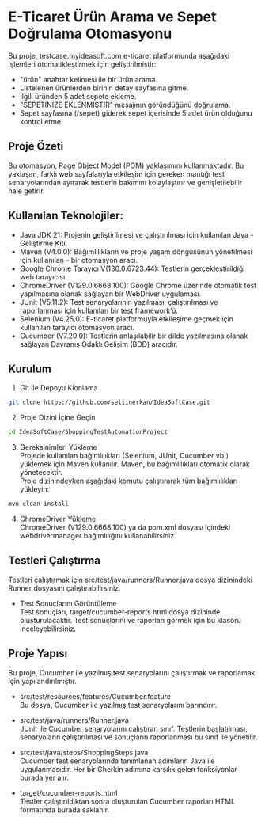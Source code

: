 # E-Ticaret Ürün Arama ve Sepet Doğrulama Otomasyonu

Bu proje, testcase.myideasoft.com e-ticaret platformunda aşağıdaki işlemleri otomatikleştirmek için geliştirilmiştir:

- "ürün" anahtar kelimesi ile bir ürün arama.  
- Listelenen ürünlerden birinin detay sayfasına gitme.  
- İlgili üründen 5 adet sepete ekleme.  
- "SEPETİNİZE EKLENMİŞTİR" mesajının göründüğünü doğrulama.  
- Sepet sayfasına (/sepet) giderek sepet içerisinde 5 adet ürün olduğunu kontrol etme.

## Proje Özeti
Bu otomasyon, Page Object Model (POM) yaklaşımını kullanmaktadır. Bu yaklaşım, farklı web sayfalarıyla etkileşim için gereken mantığı test senaryolarından ayırarak testlerin bakımını kolaylaştırır ve genişletilebilir hale getirir.

## Kullanılan Teknolojiler:
- Java JDK 21: Projenin geliştirilmesi ve çalıştırılması için kullanılan Java - Geliştirme Kiti.  
- Maven (V4.0.0): Bağımlılıkların ve proje yaşam döngüsünün yönetilmesi için kullanılan - bir otomasyon aracı.  
- Google Chrome Tarayıcı V(130.0.6723.44): Testlerin gerçekleştirildiği web tarayıcısı.
- ChromeDriver (V129.0.6668.100): Google Chrome üzerinde otomatik test yapılmasına olanak sağlayan bir WebDriver uygulaması.  
- JUnit (V5.11.2): Test senaryolarının yazılması, çalıştırılması ve raporlanması için kullanılan bir test framework’ü.  
- Selenium (V4.25.0): E-ticaret platformuyla etkileşime geçmek için kullanılan tarayıcı  otomasyon aracı.  
- Cucumber (V7.20.0): Testlerin anlaşılabilir bir dilde yazılmasına olanak sağlayan   Davranış Odaklı Gelişim (BDD) aracıdır.

## Kurulum
1. Git ile Depoyu Klonlama  
```bash
git clone https://github.com/seliinerkan/IdeaSoftCase.git 
```  
  

2. Proje Dizini İçine Geçin  
```bash
cd IdeaSoftCase/ShoppingTestAutomationProject 
```
 
3. Gereksinimleri Yükleme  
Projede kullanılan bağımlılıkları (Selenium, JUnit, Cucumber vb.) yüklemek için Maven kullanılır. Maven, bu bağımlılıkları otomatik olarak yönetecektir.  
Proje dizinindeyken aşağıdaki komutu çalıştırarak tüm bağımlılıkları yükleyin:   
```bash
mvn clean install
``` 

4. ChromeDriver Yükleme  
ChromeDriver (V129.0.6668.100) ya da pom.xml dosyası içindeki webdrivermanager bağımlılığını kullanabilirsiniz. 

##  Testleri Çalıştırma    
Testleri çalıştırmak için src/test/java/runners/Runner.java dosya dizinindeki Runner dosyasını çalıştırabilirsiniz.

- Test Sonuçlarını Görüntüleme  
Test sonuçları, target/cucumber-reports.html dosya dizininde oluşturulacaktır. Test sonuçlarını ve raporları görmek için bu klasörü inceleyebilirsiniz.   


## Proje Yapısı  
Bu proje, Cucumber ile yazılmış test senaryolarını çalıştırmak ve raporlamak için yapılandırılmıştır.
- src/test/resources/features/Cucumber.feature  
Bu dosya, Cucumber ile yazılmış test senaryolarını barındırır.    

- src/test/java/runners/Runner.java  
JUnit ile Cucumber senaryolarını çalıştıran sınıf. Testlerin başlatılması, senaryoların çalıştırılması ve sonuçların raporlanması bu sınıf ile yönetilir.  
   
- src/test/java/steps/ShoppingSteps.java  
Cucumber test senaryolarında tanımlanan adımların Java ile uygulanmasıdır. Her bir Gherkin adımına karşılık gelen fonksiyonlar burada yer alır.

- target/cucumber-reports.html  
Testler çalıştırıldıktan sonra oluşturulan Cucumber raporları HTML formatında burada saklanır.




